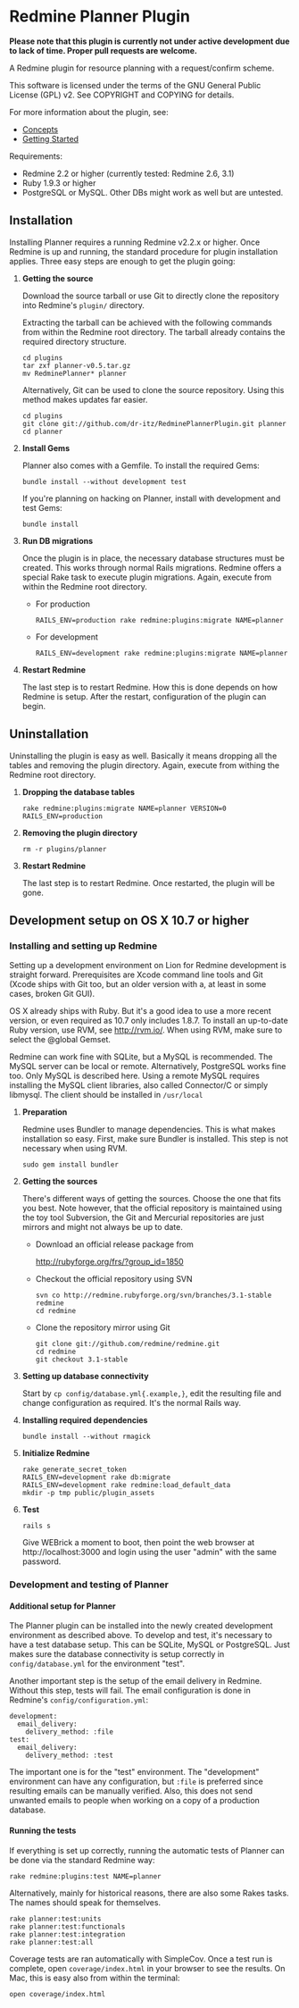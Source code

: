 # Redmine Planner Plugin

**Please note that this plugin is currently not under active development due to
lack of time. Proper pull requests are welcome.**

A Redmine plugin for resource planning with a request/confirm scheme.

This software is licensed under the terms of the GNU General Public License (GPL) v2.
See COPYRIGHT and COPYING for details.

For more information about the plugin, see:

  * [Concepts](doc/concept.md)
  * [Getting Started](doc/gettingstarted.md)


Requirements:

  * Redmine 2.2 or higher (currently tested: Redmine 2.6, 3.1)
  * Ruby 1.9.3 or higher
  * PostgreSQL or MySQL. Other DBs might work as well but are untested.


## Installation

Installing Planner requires a running Redmine v2.2.x or higher. Once Redmine is
up and running, the standard procedure for plugin installation applies. Three
easy steps are enough to get the plugin going:

 1. **Getting the source**

	Download the source tarball or use Git to directly clone the repository into
	Redmine's `plugin/` directory.

	Extracting the tarball can be achieved with the following commands from within
	the Redmine root directory. The tarball already contains the required
	directory structure.

	```
	cd plugins
	tar zxf planner-v0.5.tar.gz
	mv RedminePlanner* planner
	```

	Alternatively, Git can be used to clone the source repository. Using this
	method makes updates far easier.

	```
	cd plugins
	git clone git://github.com/dr-itz/RedminePlannerPlugin.git planner
	cd planner
	```

 2. **Install Gems**

	Planner also comes with a Gemfile. To install the required Gems:

	```
	bundle install --without development test
	```

	If you're planning on hacking on Planner, install with development and test
	Gems:

	```
	bundle install
	```

 3. **Run DB migrations**

	Once the plugin is in place, the necessary database structures must be
	created. This works through normal Rails migrations. Redmine offers a special
	Rake task to execute plugin migrations. Again, execute from within the Redmine
	root directory.

	  * For production

		```
		RAILS_ENV=production rake redmine:plugins:migrate NAME=planner
		```
	  * For development

		```
		RAILS_ENV=development rake redmine:plugins:migrate NAME=planner
		```

 4. **Restart Redmine**

	The last step is to restart Redmine. How this is done depends on how Redmine is
	setup. After the restart, configuration of the plugin can begin.


## Uninstallation

Uninstalling the plugin is easy as well. Basically it means dropping all the
tables and removing the plugin directory. Again, execute from withing the
Redmine root directory.

 1. **Dropping the database tables**

	```
	rake redmine:plugins:migrate NAME=planner VERSION=0 RAILS_ENV=production
	```

 2. **Removing the plugin directory**

	```
	rm -r plugins/planner
	```

 3. **Restart Redmine**

	The last step is to restart Redmine. Once restarted, the plugin will be gone.



## Development setup on OS X 10.7 or higher

### Installing and setting up Redmine #

Setting up a development environment on Lion for Redmine development is straight
forward. Prerequisites are Xcode command line tools and Git (Xcode ships with Git
too, but an older version with a, at least in some cases, broken Git GUI).

OS X already ships with Ruby. But it's a good idea to use a more recent version,
or even required as 10.7 only includes 1.8.7. To install an up-to-date Ruby
version, use RVM, see http://rvm.io/.
When using RVM, make sure to select the @global Gemset.

Redmine can work fine with SQLite, but a MySQL is recommended. The MySQL server
can be local or remote. Alternatively, PostgreSQL works fine too. Only MySQL is
described here. Using a remote MySQL requires installing the MySQL client
libraries, also called Connector/C or simply libmysql. The client should be
installed in `/usr/local`

 1. **Preparation**

	Redmine uses Bundler to manage dependencies. This is what makes installation
	so easy. First, make sure Bundler is installed. This step is not necessary
	when using RVM.

	```
	sudo gem install bundler
	```

 2. **Getting the sources**

	There's different ways of getting the sources. Choose the one that fits you
	best. Note however, that the official repository is maintained using the toy
	tool Subversion, the Git and Mercurial repositories are just mirrors and might
	not always be up to date.
	  * Download an official release package from

		http://rubyforge.org/frs/?group_id=1850
	  * Checkout the official repository using SVN

		```
		svn co http://redmine.rubyforge.org/svn/branches/3.1-stable redmine
		cd redmine
		```
	  * Clone the repository mirror using Git

		```
		git clone git://github.com/redmine/redmine.git
		cd redmine
		git checkout 3.1-stable
		```

 3. **Setting up database connectivity**

	Start by `cp config/database.yml{.example,}`, edit the resulting
	file and change configuration as required. It's the normal Rails way.

 4. **Installing required dependencies**

	```
	bundle install --without rmagick
	```

 5. **Initialize Redmine**

	```
	rake generate_secret_token
	RAILS_ENV=development rake db:migrate
	RAILS_ENV=development rake redmine:load_default_data
	mkdir -p tmp public/plugin_assets
	```

 6. **Test**

	```
	rails s
	```

	Give WEBrick a moment to boot, then point the web browser at
	http://localhost:3000 and login using the user "admin" with the same
	password.


### Development and testing of Planner

#### Additional setup for Planner

The Planner plugin can be installed into the newly created development
environment as described above. To develop and test, it's necessary to have a
test database setup. This can be SQLite, MySQL or PostgreSQL. Just makes sure the
database connectivity is setup correctly in `config/database.yml` for
the environment "test".

Another important step is the setup of the email delivery in Redmine. Without
this step, tests will fail. The email configuration is done in Redmine's
`config/configuration.yml`:

```
development:
  email_delivery:
    delivery_method: :file
test:
  email_delivery:
    delivery_method: :test
```

The important one is for the "test" environment. The "development"
environment can have any configuration, but `:file` is preferred since
resulting emails can be manually verified. Also, this does not send unwanted
emails to people when working on a copy of a production database.


#### Running the tests

If everything is set up correctly, running the automatic tests of Planner can
be done via the standard Redmine way:

```
rake redmine:plugins:test NAME=planner
```

Alternatively, mainly for historical reasons, there are also some Rakes tasks.
The names should speak for themselves.

```
rake planner:test:units
rake planner:test:functionals
rake planner:test:integration
rake planner:test:all
```

Coverage tests are ran automatically with SimpleCov. Once a test run is
complete, open `coverage/index.html` in your browser to see the results. On Mac,
this is easy also from within the terminal:

```
open coverage/index.html
```
